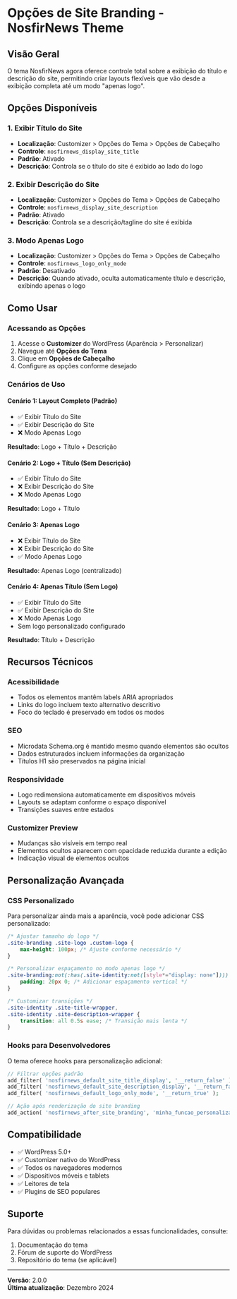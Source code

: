# Opções de Site Branding - NosfirNews Theme

## Visão Geral

O tema NosfirNews agora oferece controle total sobre a exibição do título e descrição do site, permitindo criar layouts flexíveis que vão desde a exibição completa até um modo "apenas logo".

## Opções Disponíveis

### 1. Exibir Título do Site
- **Localização**: Customizer > Opções do Tema > Opções de Cabeçalho
- **Controle**: `nosfirnews_display_site_title`
- **Padrão**: Ativado
- **Descrição**: Controla se o título do site é exibido ao lado do logo

### 2. Exibir Descrição do Site
- **Localização**: Customizer > Opções do Tema > Opções de Cabeçalho
- **Controle**: `nosfirnews_display_site_description`
- **Padrão**: Ativado
- **Descrição**: Controla se a descrição/tagline do site é exibida

### 3. Modo Apenas Logo
- **Localização**: Customizer > Opções do Tema > Opções de Cabeçalho
- **Controle**: `nosfirnews_logo_only_mode`
- **Padrão**: Desativado
- **Descrição**: Quando ativado, oculta automaticamente título e descrição, exibindo apenas o logo

## Como Usar

### Acessando as Opções
1. Acesse o **Customizer** do WordPress (Aparência > Personalizar)
2. Navegue até **Opções do Tema**
3. Clique em **Opções de Cabeçalho**
4. Configure as opções conforme desejado

### Cenários de Uso

#### Cenário 1: Layout Completo (Padrão)
- ✅ Exibir Título do Site
- ✅ Exibir Descrição do Site
- ❌ Modo Apenas Logo

**Resultado**: Logo + Título + Descrição

#### Cenário 2: Logo + Título (Sem Descrição)
- ✅ Exibir Título do Site
- ❌ Exibir Descrição do Site
- ❌ Modo Apenas Logo

**Resultado**: Logo + Título

#### Cenário 3: Apenas Logo
- ❌ Exibir Título do Site
- ❌ Exibir Descrição do Site
- ✅ Modo Apenas Logo

**Resultado**: Apenas Logo (centralizado)

#### Cenário 4: Apenas Título (Sem Logo)
- ✅ Exibir Título do Site
- ✅ Exibir Descrição do Site
- ❌ Modo Apenas Logo
- Sem logo personalizado configurado

**Resultado**: Título + Descrição

## Recursos Técnicos

### Acessibilidade
- Todos os elementos mantêm labels ARIA apropriados
- Links do logo incluem texto alternativo descritivo
- Foco do teclado é preservado em todos os modos

### SEO
- Microdata Schema.org é mantido mesmo quando elementos são ocultos
- Dados estruturados incluem informações da organização
- Títulos H1 são preservados na página inicial

### Responsividade
- Logo redimensiona automaticamente em dispositivos móveis
- Layouts se adaptam conforme o espaço disponível
- Transições suaves entre estados

### Customizer Preview
- Mudanças são visíveis em tempo real
- Elementos ocultos aparecem com opacidade reduzida durante a edição
- Indicação visual de elementos ocultos

## Personalização Avançada

### CSS Personalizado
Para personalizar ainda mais a aparência, você pode adicionar CSS personalizado:

```css
/* Ajustar tamanho do logo */
.site-branding .site-logo .custom-logo {
    max-height: 100px; /* Ajuste conforme necessário */
}

/* Personalizar espaçamento no modo apenas logo */
.site-branding:not(:has(.site-identity:not([style*="display: none"]))) {
    padding: 20px 0; /* Adicionar espaçamento vertical */
}

/* Customizar transições */
.site-identity .site-title-wrapper,
.site-identity .site-description-wrapper {
    transition: all 0.5s ease; /* Transição mais lenta */
}
```

### Hooks para Desenvolvedores
O tema oferece hooks para personalização adicional:

```php
// Filtrar opções padrão
add_filter( 'nosfirnews_default_site_title_display', '__return_false' );
add_filter( 'nosfirnews_default_site_description_display', '__return_false' );
add_filter( 'nosfirnews_default_logo_only_mode', '__return_true' );

// Ação após renderização do site branding
add_action( 'nosfirnews_after_site_branding', 'minha_funcao_personalizada' );
```

## Compatibilidade

- ✅ WordPress 5.0+
- ✅ Customizer nativo do WordPress
- ✅ Todos os navegadores modernos
- ✅ Dispositivos móveis e tablets
- ✅ Leitores de tela
- ✅ Plugins de SEO populares

## Suporte

Para dúvidas ou problemas relacionados a essas funcionalidades, consulte:
1. Documentação do tema
2. Fórum de suporte do WordPress
3. Repositório do tema (se aplicável)

---

**Versão**: 2.0.0  
**Última atualização**: Dezembro 2024